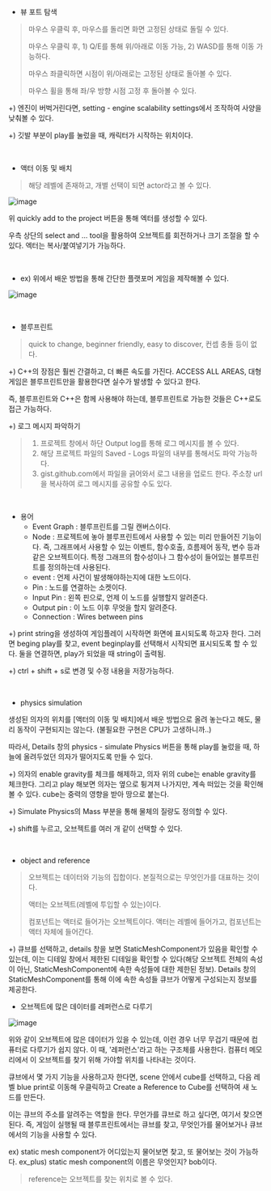 - 뷰 포트 탐색
>마우스 우클릭 후, 마우스를 돌리면 화면 고정된 상태로 돌릴 수 있다.
>
>마우스 우클릭 후, 1) Q/E를 통해 위/아래로 이동 가능, 2) WASD를 통해 이동 가능하다.
>
>마우스 좌클릭하면 시점이 위/아래로는 고정된 상태로 돌아볼 수 있다.
>
>마우스 휠을 통해 좌/우 방향 시점 고정 후 돌아볼 수 있다.

+) 엔진이 버벅거린다면, setting - engine scalability settings에서 조작하여 사양을 낮춰볼 수 있다.

+) 깃발 부분이 play를 눌렀을 때, 캐릭터가 시작하는 위치이다.

<br>

- 액터 이동 및 배치
>해당 레벨에 존재하고, 개별 선택이 되면 actor라고 볼 수 있다.

![image](https://github.com/sonyrainy/TIL/assets/91364766/62745bf9-ed8b-4608-b399-57d79ee59437)

위 quickly add to the project 버튼을 통해 엑터를 생성할 수 있다.

우측 상단의 select and ... tool을 활용하여 오브젝트를 회전하거나 크기 조절을 할 수 있다. 엑터는 복사/붙여넣기가 가능하다.

<br>

- ex) 위에서 배운 방법을 통해 간단한 플랫포머 게임을 제작해볼 수 있다.

![image](https://github.com/sonyrainy/TIL/assets/91364766/0332bba9-95ff-48c8-8e50-b7690d45c8b0)

<br>

- 블루프린트
>quick to change, beginner friendly, easy to discover, 컨셉 충돌 등이 없다.

+) C++의 장점은 훨씬 간결하고, 더 빠른 속도를 가진다. ACCESS ALL AREAS, 대형 게임은 블루프린트만을 활용한다면 실수가 발생할 수 있다고 한다.

즉, 블루프린트와 C++은 함께 사용해야 하는데, 블루프린트로 가능한 것들은 C++로도 접근 가능하다.

+) 로그 메시지 파악하기
>1) 프로젝트 창에서 하단 Output log를 통해 로그 메시지를 볼 수 있다. 
>2) 해당 프로젝트 파일의 Saved - Logs 파일의 내부를 통해서도 파악 가능하다.
>3) gist.github.com에서 파일을 긁어와서 로그 내용을 업로드 한다. 주소창 url을 복사하여 로그 메시지를 공유할 수도 있다.

<br>

- 용어
  - Event Graph : 블루프린트를 그릴 캔버스이다.
  - Node : 프로젝트에 놓아 블루프린트에서 사용할 수 있는 미리 만들어진 기능이다. 즉, 그래프에서 사용할 수 있는 이벤트, 함수호출, 흐름제어 동작, 변수 등과 같은 오브젝트이다. 특정 그래프의 함수성이나 그 함수성이 들어있는 블루프린트를 정의하는데 사용된다.
  - event : 언제 사건이 발생해야하는지에 대한 노드이다.
  - Pin : 노드를 연결하는 소켓이다.
  - Input Pin : 왼쪽 핀으로, 언제 이 노드를 실행할지 알려준다.
  - Output pin : 이 노드 이후 무엇을 할지 알려준다.
  - Connection : Wires between pins

+) print string을 생성하여 게임플레이 시작하면 화면에 표시되도록 하고자 한다. 그러면 beging play를 찾고, event beginplay를 선택해서 시작되면 표시되도록 할 수 있다. 둘을 연결하면, play가 되었을 때 string이 출력됨.

  
+) ctrl + shift + s로 변경 및 수정 내용을 저장가능하다.

<br>

- physics simulation

생성된 의자의 위치를 [액터의 이동 및 배치]에서 배운 방법으로 올려 놓는다고 해도, 물리 동작이 구현되지는 않는다. (불필요한 구현은 CPU가 고생하니까..)

따라서, Details 창의 physics - simulate Physics 버튼을 통해 play를 눌렀을 때, 하늘에 올려두었던 의자가 떨어지도록 만들 수 있다.

+) 의자의 enable gravity를 체크를 해제하고, 의자 위의 cube는 enable gravity를 체크한다. 그리고 play 해보면 의자는 옆으로 튕겨져 나가지만, 계속 떠있는 것을 확인해볼 수 있다. cube는 중력의 영향을 받아 땅으로 붙는다.

+) Simulate Physics의 Mass 부분을 통해 물체의 질량도 정의할 수 있다.

+) shift를 누르고, 오브젝트를 여러 개 같이 선택할 수 있다.

<br>

- object and reference
>
>오브젝트는 데이터와 기능의 집합이다. 본질적으로는 무엇인가를 대표하는 것이다.
>
>액터는 오브젝트(레벨에 투입할 수 있는)이다.
>
>컴포넌트는 액터로 들어가는 오브젝트이다. 액터는 레벨에 들어가고, 컴포넌트는 액터 자체에 들어간다.

+) 큐브를 선택하고, details 창을 보면 StaticMeshComponent가 있음을 확인할 수 있는데, 이는 디테일 창에서 제한된 디테일을 확인할 수 있다(해당 오브젝트 전체의 속성이 아닌, StaticMeshComponent에 속한 속성들에 대한 제한된 정보). Details 창의 StaticMeshComponent를 통해 이에 속한 속성들 큐브가 어떻게 구성되는지 정보를 제공한다.

- 오브젝트에 많은 데이터를 레퍼런스로 다루기

![image](https://github.com/sonyrainy/TIL/assets/91364766/c00d38eb-fb7f-4a58-91dd-4e3e957c6f89)

위와 같이 오브젝트에 많은 데이터가 있을 수 있는데, 이런 경우 너무 무겁기 때문에 컴퓨터로 다루기가 쉽지 않다. 이 때, '레퍼런스'라고 하는 구조체를 사용한다. 컴퓨터 메모리에서 이 오브젝트를 찾기 위해 가야할 위치를 나타내는 것이다.

큐브에서 몇 가지 기능을 사용하고자 한다면, scene 안에서 cube를 선택하고, 다음 레벨 blue print로 이동해 우클릭하고 Create a Reference to Cube를 선택하여 새 노드를 만든다. 

이는 큐브의 주소를 알려주는 역할을 한다. 무언가를 큐브로 하고 싶다면, 여기서 찾으면 된다. 즉, 게임이 실행될 때 블루프린트에서는 큐브를 찾고, 무엇인가를 물어보거나 큐브에서의 기능을 사용할 수 있다.

ex) static mesh component가 어디있는지 물어보면 찾고, 또 물어보는 것이 가능하다. ex_plus) static mesh component의 이름은 무엇인지? bob이다.

>reference는 오브젝트를 찾는 위치로 볼 수 있다.
